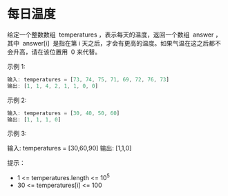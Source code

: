 # 每日温度

给定一个整数数组  temperatures ，表示每天的温度，返回一个数组  answer ，其中  answer[i]  是指在第 i 天之后，才会有更高的温度。如果气温在这之后都不会升高，请在该位置用  0 来代替。

示例 1:

```ts
输入: temperatures = [73, 74, 75, 71, 69, 72, 76, 73]
输出: [1, 1, 4, 2, 1, 1, 0, 0]
```

示例 2:

```ts
输入: temperatures = [30, 40, 50, 60]
输出: [1, 1, 1, 0]
```

示例 3:

输入: temperatures = [30,60,90]
输出: [1,1,0]

提示：

- 1 <= temperatures.length <= 10<sup>5</sup>
- 30 <= temperatures[i] <= 100
